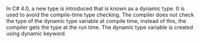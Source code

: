 In C# 4.0, a new type is introduced that is known as a dynamic type. It is used to avoid the compile-time type checking. The compiler does not check the type of the dynamic type variable at compile time, instead of this, the compiler gets the type at the run time. The dynamic type variable is created using dynamic keyword.